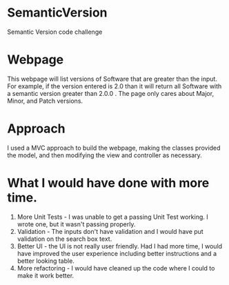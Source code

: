 # SemanticVersion
Semantic Version code challenge


# Webpage
This webpage will list versions of Software that are greater than the input.  For example, if the version entered is 2.0
than it will return all Software with a semantic version greater than 2.0.0 .
The page only cares about Major, Minor, and Patch versions.

# Approach
I used a MVC approach to build the webpage, making the classes provided the model, and then modifying the view and controller as necessary.

# What I would have done with more time.
1. More Unit Tests - I was unable to get a passing Unit Test working.  I wrote one, but it wasn't passing properly.
2. Validation - The inputs don't have validation and I would have put validation on the search box text.
3. Better UI - the UI is not really user friendly.  Had I had more time, I would have improved the user experience including better instructions and a better looking table.
4. More refactoring -  I would have cleaned up the code where I could to make it work better.
